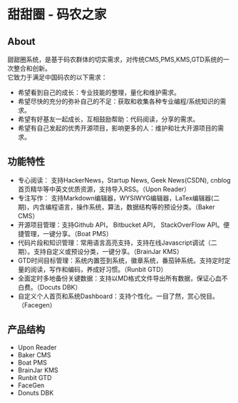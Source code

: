 # 甜甜圈 - 码农之家 #

About
-----
甜甜圈系统，是基于码农群体的切实需求，对传统CMS,PMS,KMS,GTD系统的一次整合和创新。   
它致力于满足中国码农的以下需求：   

* 希望看到自己的成长：专业技能的整理，量化和维护需求。
* 希望尽快的充分的弥补自己的不足：获取和收集各种专业编程/系统知识的需求。
* 希望有好基友一起成长，互相鼓励帮助：代码阅读，分享的需求。
* 希望有自己发起的优秀开源项目，影响更多的人：维护和壮大开源项目的需求。

功能特性
--------

* 专心阅读： 支持HackerNews，Startup News, Geek News(CSDN), cnblog首页精华等中英文优质资源，支持导入RSS。（Upon Reader）
* 专注写作： 支持Markdown编辑器，WYSIWYG编辑器，LaTex编辑器(二期)，内含编程语言，操作系统，算法，数据结构等的预设分类。（Baker CMS）
* 开源项目管理：支持Github API， Bitbucket API， StackOverFlow API。便捷管理，一键分享。（Boat PMS）
* 代码片段和知识管理：常用语言高亮支持，支持在线Javascript调试（二期）。支持自定义或预设分类，一键分享。（BrainJar KMS）
* GTD时间目标管理：系统内置签到系统，徽章系统，番茄钟系统。支持定时定量的阅读，写作和编码，养成好习惯。（Runbit GTD）
* 全面定时多地备份关键数据：支持以MD格式文件导出所有数据，保证心血不白费。（Docuts DBK）
* 自定义个人首页和系统Dashboard：支持个性化。一目了然，赏心悦目。（Facegen）

产品结构
-------

* Upon Reader   
* Baker CMS
* Boat PMS
* BrainJar KMS
* Runbit GTD
* FaceGen
* Donuts DBK 


